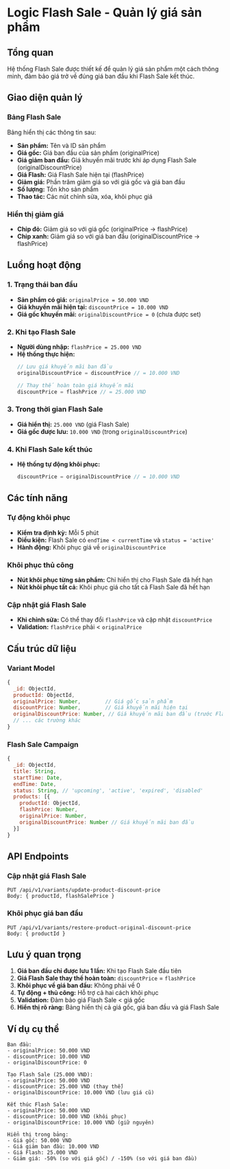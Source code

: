 # Logic Flash Sale - Quản lý giá sản phẩm

## Tổng quan
Hệ thống Flash Sale được thiết kế để quản lý giá sản phẩm một cách thông minh, đảm bảo giá trở về đúng giá ban đầu khi Flash Sale kết thúc.

## Giao diện quản lý

### Bảng Flash Sale
Bảng hiển thị các thông tin sau:
- **Sản phẩm:** Tên và ID sản phẩm
- **Giá gốc:** Giá ban đầu của sản phẩm (originalPrice)
- **Giá giảm ban đầu:** Giá khuyến mãi trước khi áp dụng Flash Sale (originalDiscountPrice)
- **Giá Flash:** Giá Flash Sale hiện tại (flashPrice)
- **Giảm giá:** Phần trăm giảm giá so với giá gốc và giá ban đầu
- **Số lượng:** Tồn kho sản phẩm
- **Thao tác:** Các nút chỉnh sửa, xóa, khôi phục giá

### Hiển thị giảm giá
- **Chip đỏ:** Giảm giá so với giá gốc (originalPrice → flashPrice)
- **Chip xanh:** Giảm giá so với giá ban đầu (originalDiscountPrice → flashPrice)

## Luồng hoạt động

### 1. Trạng thái ban đầu
- **Sản phẩm có giá:** `originalPrice = 50.000 VND`
- **Giá khuyến mãi hiện tại:** `discountPrice = 10.000 VND`
- **Giá gốc khuyến mãi:** `originalDiscountPrice = 0` (chưa được set)

### 2. Khi tạo Flash Sale
- **Người dùng nhập:** `flashPrice = 25.000 VND`
- **Hệ thống thực hiện:**
  ```javascript
  // Lưu giá khuyến mãi ban đầu
  originalDiscountPrice = discountPrice // = 10.000 VND
  
  // Thay thế hoàn toàn giá khuyến mãi
  discountPrice = flashPrice // = 25.000 VND
  ```

### 3. Trong thời gian Flash Sale
- **Giá hiển thị:** `25.000 VND` (giá Flash Sale)
- **Giá gốc được lưu:** `10.000 VND` (trong `originalDiscountPrice`)

### 4. Khi Flash Sale kết thúc
- **Hệ thống tự động khôi phục:**
  ```javascript
  discountPrice = originalDiscountPrice // = 10.000 VND
  ```

## Các tính năng

### Tự động khôi phục
- **Kiểm tra định kỳ:** Mỗi 5 phút
- **Điều kiện:** Flash Sale có `endTime < currentTime` và `status = 'active'`
- **Hành động:** Khôi phục giá về `originalDiscountPrice`

### Khôi phục thủ công
- **Nút khôi phục từng sản phẩm:** Chỉ hiển thị cho Flash Sale đã hết hạn
- **Nút khôi phục tất cả:** Khôi phục giá cho tất cả Flash Sale đã hết hạn

### Cập nhật giá Flash Sale
- **Khi chỉnh sửa:** Có thể thay đổi `flashPrice` và cập nhật `discountPrice`
- **Validation:** `flashPrice` phải < `originalPrice`

## Cấu trúc dữ liệu

### Variant Model
```javascript
{
  _id: ObjectId,
  productId: ObjectId,
  originalPrice: Number,        // Giá gốc sản phẩm
  discountPrice: Number,        // Giá khuyến mãi hiện tại
  originalDiscountPrice: Number, // Giá khuyến mãi ban đầu (trước Flash Sale)
  // ... các trường khác
}
```

### Flash Sale Campaign
```javascript
{
  _id: ObjectId,
  title: String,
  startTime: Date,
  endTime: Date,
  status: String, // 'upcoming', 'active', 'expired', 'disabled'
  products: [{
    productId: ObjectId,
    flashPrice: Number,
    originalPrice: Number,
    originalDiscountPrice: Number // Giá khuyến mãi ban đầu
  }]
}
```

## API Endpoints

### Cập nhật giá Flash Sale
```
PUT /api/v1/variants/update-product-discount-price
Body: { productId, flashSalePrice }
```

### Khôi phục giá ban đầu
```
PUT /api/v1/variants/restore-product-original-discount-price
Body: { productId }
```

## Lưu ý quan trọng

1. **Giá ban đầu chỉ được lưu 1 lần:** Khi tạo Flash Sale đầu tiên
2. **Giá Flash Sale thay thế hoàn toàn:** `discountPrice` = `flashPrice`
3. **Khôi phục về giá ban đầu:** Không phải về 0
4. **Tự động + thủ công:** Hỗ trợ cả hai cách khôi phục
5. **Validation:** Đảm bảo giá Flash Sale < giá gốc
6. **Hiển thị rõ ràng:** Bảng hiển thị cả giá gốc, giá ban đầu và giá Flash Sale

## Ví dụ cụ thể

```
Ban đầu:
- originalPrice: 50.000 VND
- discountPrice: 10.000 VND
- originalDiscountPrice: 0

Tạo Flash Sale (25.000 VND):
- originalPrice: 50.000 VND
- discountPrice: 25.000 VND (thay thế)
- originalDiscountPrice: 10.000 VND (lưu giá cũ)

Kết thúc Flash Sale:
- originalPrice: 50.000 VND
- discountPrice: 10.000 VND (khôi phục)
- originalDiscountPrice: 10.000 VND (giữ nguyên)

Hiển thị trong bảng:
- Giá gốc: 50.000 VND
- Giá giảm ban đầu: 10.000 VND
- Giá Flash: 25.000 VND
- Giảm giá: -50% (so với giá gốc) / -150% (so với giá ban đầu)
``` 